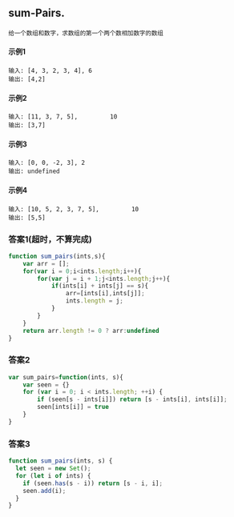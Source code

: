 ## sum-Pairs.
    给一个数组和数字，求数组的第一个两个数相加数字的数组
#### 示例1
    输入: [4, 3, 2, 3, 4], 6
    输出: [4,2]
#### 示例2
    输入: [11, 3, 7, 5],         10
    输出: [3,7]
#### 示例3
    输入: [0, 0, -2, 3], 2
    输出: undefined
#### 示例4
    输入: [10, 5, 2, 3, 7, 5],         10
    输出: [5,5]

### 答案1(超时，不算完成)
```  javascript
function sum_pairs(ints,s){
    var arr = [];
    for(var i = 0;i<ints.length;i++){
        for(var j = i + 1;j<ints.length;j++){
            if(ints[i] + ints[j] == s){
                arr=[ints[i],ints[j]];
                ints.length = j;
            }
        }
    }
    return arr.length != 0 ? arr:undefined
}
```

### 答案2
```  javascript
var sum_pairs=function(ints, s){
    var seen = {}
    for (var i = 0; i < ints.length; ++i) {
        if (seen[s - ints[i]]) return [s - ints[i], ints[i]];
        seen[ints[i]] = true
    }
}
```

### 答案3 
```  javascript
function sum_pairs(ints, s) {
  let seen = new Set();
  for (let i of ints) {
    if (seen.has(s - i)) return [s - i, i];
    seen.add(i);
  }
}
```
